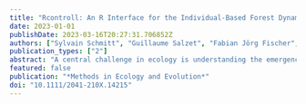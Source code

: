 ```yaml
---
title: "Rcontroll: An R Interface for the Individual-Based Forest Dynamics Simulator TROLL"
date: 2023-01-01
publishDate: 2023-03-16T20:27:31.706852Z
authors: ["Sylvain Schmitt", "Guillaume Salzet", "Fabian Jörg Fischer", "Isabelle Maréchaux", "Jérôme Chave"]
publication_types: ["2"]
abstract: "A central challenge in ecology is understanding the emergence of patterns as the result of interactions among individuals. Dynamic forest models can provide a fine-scale description of the ecological, physiological and environmental processes that explain the demography of coexisting tree species. This in turn helps predict changes under future scenarios. However, model accessibility is a major obstacle to a wide use and communication across scientific disciplines and for educational purposes. Here, we present the R package rcontroll, which provides access to the TROLL forest simulator in the R environment. TROLL is individual-based and spatially explicit and leverages knowledge of ecology, biogeochemistry and tree ecophysiology through a trait-based parameterisation. TROLL has been used to simulate carbon fluxes and tree diversity in tropical and subtropical forests, and to explore forest resilience to disturbance and environmental changes more generally. rcontroll provides a user-friendly environment to set up and analyse TROLL simulations with varying community compositions, ecological parameters and climate conditions. We show how to test parameters sensitivity in TROLL using the rcontroll R package. We also demonstrate the flexibility and ease of use of rcontroll by replicating a previously published study based on the TROLL simulator. Both examples are included with reproducible code documents. Complex forest simulators are important scientific tools for science and education, and wide access to these tools is an important condition for their adoption. TROLL is designed to address a wide range of ecological and environmental questions and the new R package rcontroll is designed to be an entry point for TROLL model users."
featured: false
publication: "*Methods in Ecology and Evolution*"
doi: "10.1111/2041-210X.14215"
---
```


